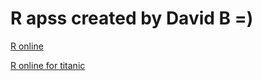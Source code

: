 # R apss created by David B =)

[R online](https://cdn.datacamp.com/dcl-react-prod/example.html)

[R online for titanic](https://rdrr.io/snippets/)

